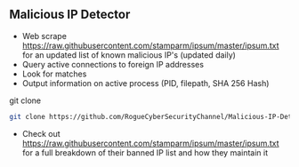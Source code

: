 Malicious IP Detector  
----------------------------

- Web scrape https://raw.githubusercontent.com/stamparm/ipsum/master/ipsum.txt for  an updated list of known malicious IP's (updated daily)
- Query active connections to foreign IP addresses
- Look for matches
- Output information on active process (PID, filepath, SHA 256 Hash)

git clone
```sh
git clone https://github.com/RogueCyberSecurityChannel/Malicious-IP-Detector
```
 - Check out https://raw.githubusercontent.com/stamparm/ipsum/master/ipsum.txt for a full breakdown of their banned IP list and how they maintain it
